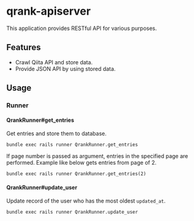 # qrank-apiserver

This application provides RESTful API for various purposes.

## Features

- Crawl Qiita API and store data.
- Provide JSON API by using stored data.

## Usage

### Runner

#### QrankRunner#get_entries

Get entries and store them to database.

```
bundle exec rails runner QrankRunner.get_entries
```

If page number is passed as argument, entries in the specified page are performed. Example like below gets entries from page of 2. 

```
bundle exec rails runner QrankRunner.get_entries(2)
```

#### QrankRunner#update_user

Update record of the user who has the most oldest `updated_at`.

```
bundle exec rails runner QrankRunner.update_user
```
